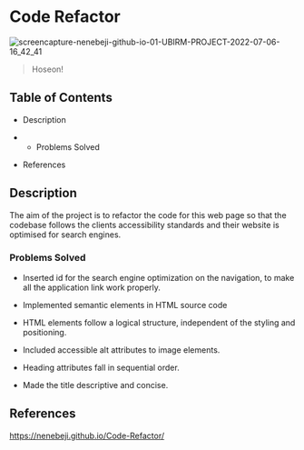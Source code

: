 # Code Refactor

![screencapture-nenebeji-github-io-01-UBIRM-PROJECT-2022-07-06-16_42_41](https://user-images.githubusercontent.com/105363883/177591227-e831d4b5-8268-4664-a921-9379368af7b6.png)

> Hoseon!

## Table of Contents

* Description

* * Problems Solved

* References

## Description

The aim of the project is to refactor the code for this web page so that the codebase follows the clients accessibility standards and their website is optimised for search engines.

### Problems Solved

* Inserted id for the search engine optimization on the navigation, to make all the application link work properly.

* Implemented semantic elements in HTML source code

* HTML elements follow a logical structure, independent of the styling and positioning.

* Included accessible alt attributes to image elements.

* Heading attributes fall in sequential order.

* Made the title descriptive and concise.


## References

https://nenebeji.github.io/Code-Refactor/
